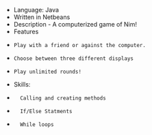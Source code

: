 - Language: Java
- Written in Netbeans
- Description - A computerized game of Nim!
- Features
-     Play with a friend or against the computer.
-     Choose between three different displays
-     Play unlimited rounds!
- Skills:
-       Calling and creating methods
-       If/Else Statments
-       While loops
